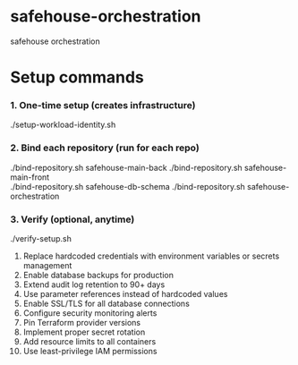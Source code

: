 # safehouse-orchestration
safehouse orchestration

# Setup commands

### 1. One-time setup (creates infrastructure)
./setup-workload-identity.sh

### 2. Bind each repository (run for each repo)
./bind-repository.sh safehouse-main-back
./bind-repository.sh safehouse-main-front  
./bind-repository.sh safehouse-db-schema
./bind-repository.sh safehouse-orchestration

### 3. Verify (optional, anytime)
./verify-setup.sh


1. Replace hardcoded credentials with environment variables or secrets management
2. Enable database backups for production
3. Extend audit log retention to 90+ days
4. Use parameter references instead of hardcoded values
5. Enable SSL/TLS for all database connections
6. Configure security monitoring alerts
7. Pin Terraform provider versions
8. Implement proper secret rotation
9. Add resource limits to all containers
10. Use least-privilege IAM permissions





